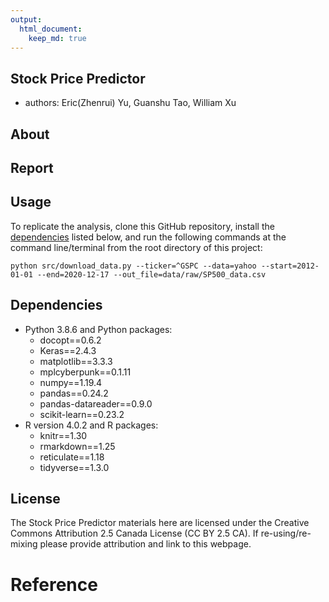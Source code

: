 ```yaml
---
output: 
  html_document:
    keep_md: true
---
```


## Stock Price Predictor
- authors: Eric(Zhenrui) Yu, Guanshu Tao, William Xu

## About

## Report

## Usage

To replicate the analysis, clone this GitHub repository, install the [dependencies](#dependencies) listed below, and run the following commands at the command line/terminal from the root directory of this project:

```
python src/download_data.py --ticker=^GSPC --data=yahoo --start=2012-01-01 --end=2020-12-17 --out_file=data/raw/SP500_data.csv
```

## Dependencies
- Python 3.8.6 and Python packages:
  - docopt==0.6.2
  - Keras==2.4.3
  - matplotlib==3.3.3
  - mplcyberpunk==0.1.11
  - numpy==1.19.4
  - pandas==0.24.2
  - pandas-datareader==0.9.0
  - scikit-learn==0.23.2
- R version 4.0.2 and R packages:
  - knitr==1.30
  - rmarkdown==1.25
  - reticulate==1.18
  - tidyverse==1.3.0

## License
The Stock Price Predictor materials here are licensed under the Creative Commons Attribution 2.5 Canada License (CC BY 2.5 CA). If re-using/re-mixing please provide attribution and link to this webpage.

# Reference

